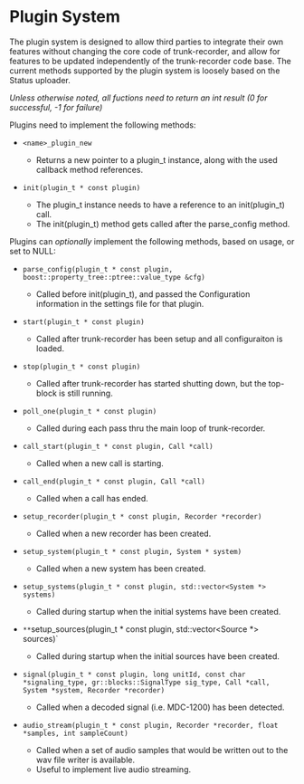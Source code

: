 Plugin System
=============

The plugin system is designed to allow third parties to integrate their own features without changing the core code of trunk-recorder, and allow for features to be updated independently of the trunk-recorder code base. The current methods supported by the plugin system is loosely based on the Status uploader.

*Unless otherwise noted, all fuctions need to return an int result (0 for successful, -1 for failure)*

Plugins need to implement the following methods:
* `<name>_plugin_new`
  * Returns a new pointer to a plugin_t instance, along with the used callback method references.

* `init(plugin_t * const plugin)`
  * The plugin_t instance needs to have a reference to an init(plugin_t) call.
  * The init(plugin_t) method gets called after the parse_config method.

Plugins can *optionally* implement the following methods, based on usage, or set to NULL:
* `parse_config(plugin_t * const plugin, boost::property_tree::ptree::value_type &cfg)`
  * Called before init(plugin_t), and passed the Configuration information in the settings file for that plugin.
  
* `start(plugin_t * const plugin)`
  * Called after trunk-recorder has been setup and all configuraiton is loaded.

* `stop(plugin_t * const plugin)`
  * Called after trunk-recorder has started shutting down, but the top-block is still running.

* `poll_one(plugin_t * const plugin)`
  * Called during each pass thru the main loop of trunk-recorder.

* `call_start(plugin_t * const plugin, Call *call)`
  * Called when a new call is starting.

* `call_end(plugin_t * const plugin, Call *call)`
  * Called when a call has ended.

* `setup_recorder(plugin_t * const plugin, Recorder *recorder)`
  * Called when a new recorder has been created.

* `setup_system(plugin_t * const plugin, System * system)`
  * Called when a new system has been created.

* `setup_systems(plugin_t * const plugin, std::vector<System *> systems)`
  * Called during startup when the initial systems have been created.

* `**`setup_sources(plugin_t * const plugin, std::vector<Source *> sources)`
  * Called during startup when the initial sources have been created.
    
* `signal(plugin_t * const plugin, long unitId, const char *signaling_type, gr::blocks::SignalType sig_type, Call *call, System *system, Recorder *recorder)`
  * Called when a decoded signal (i.e. MDC-1200) has been detected.

* `audio_stream(plugin_t * const plugin, Recorder *recorder, float *samples, int sampleCount)`
  * Called when a set of audio samples that would be written out to the wav file writer is available.
  * Useful to implement live audio streaming.
